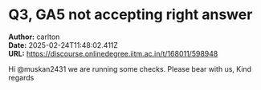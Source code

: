 # Q3, GA5 not accepting right answer

**Author:** carlton  
**Date:** 2025-02-24T11:48:02.411Z  
**URL:** https://discourse.onlinedegree.iitm.ac.in/t/168011/598948

Hi @muskan2431 we are running some checks.
Please bear with us,
Kind regards

